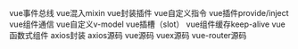vue事件总线
vue混入mixin
vue封装插件
vue自定义指令
vue插件provide/inject
vue组件通信
vue自定义v-model
vue插槽（slot）
vue组件缓存keep-alive
vue函数式组件
axios封装
axios源码
vue源码
vuex源码
vue-router源码